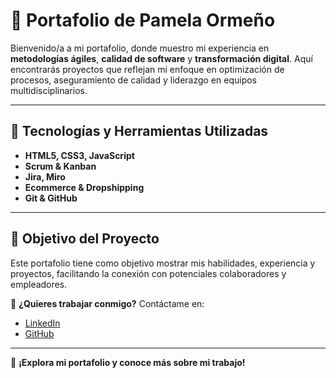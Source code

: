 # 🚀 Portafolio de Pamela Ormeño

Bienvenido/a a mi portafolio, donde muestro mi experiencia en **metodologías ágiles**, **calidad de software** y **transformación digital**. Aquí encontrarás proyectos que reflejan mi enfoque en optimización de procesos, aseguramiento de calidad y liderazgo en equipos multidisciplinarios.

---

## 🌟 Tecnologías y Herramientas Utilizadas

- **HTML5, CSS3, JavaScript**
- **Scrum & Kanban**
- **Jira, Miro**
- **Ecommerce & Dropshipping**
- **Git & GitHub**

---
<!--
## 📌 Estructura del Proyecto

📂 MiPortafolio  
├── 📄 index.html      # Página principal  
├── 📄 about.html      # Sección "Sobre mí"  
├── 📂 styles/         # Archivos CSS  
│   └── 🎨 style.css   # Estilos y diseño visual  
├── 📂 assets/         # Imágenes y recursos  
├── 📂 js/             # Scripts de funcionalidad  
│   └── 🚀 app.js      # Lógica y manejo del DOM  
└── 📄 README.md       # Documentación del proyecto  
*/
---
-->
## 🎯 Objetivo del Proyecto

Este portafolio tiene como objetivo mostrar mis habilidades, experiencia y proyectos, facilitando la conexión con potenciales colaboradores y empleadores.

📢 **¿Quieres trabajar conmigo?** Contáctame en:

- [LinkedIn](https://www.linkedin.com/in/pamelaormeno/)
- [GitHub](https://github.com/PamelaOrmeno)

---

📍 **¡Explora mi portafolio y conoce más sobre mi trabajo!**